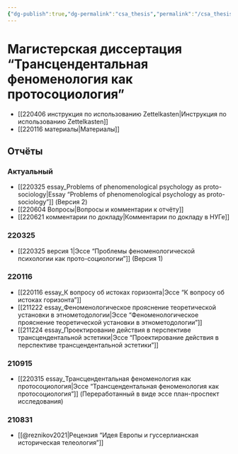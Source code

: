 ```yaml
---
{"dg-publish":true,"dg-permalink":"csa_thesis","permalink":"/csa_thesis/","dgHomeLink":false,"dgPassFrontmatter":false}
---
```


# Магистерская диссертация “Трансцендентальная феноменология как протосоциология”
- [[220406 инструкция по использованию Zettelkasten|Инструкция по использованию Zettelkasten]]
- [[220116 материалы|Материалы]]



## Отчёты
### Актуальный
- [[220325 essay_Problems of phenomenological psychology as proto-sociology|Essay “Problems of phenomenological psychology as proto-sociology”]] (Версия 2)
- [[220604 Вопросы|Вопросы и комментарии к отчёту]]
- [[220621 комментарии по докладу|Комментарии по докладу в НУГе]]

### 220325
- [[220325 версия 1|Эссе “Проблемы феноменологической психологии как прото-социологии”]] (Версия 1)

### 220116
- [[220116 essay_К вопросу об истоках горизонта|Эссе “К вопросу об истоках горизонта”]]
- [[211222 essay_Феноменологическое прояснение теоретической установки в этнометодологии|Эссе “Феноменологическое прояснение теоретической установки в этнометодологии”]]
- [[211224 essay_Проектирование действия в перспективе трансцендентальной эстетики|Эссе “Проектирование действия в перспективе трансцендентальной эстетики”]]

### 210915
- [[220315 essay_Трансцендентальная феноменология как протосоциология|Эссе “Трансцендентальная феноменология как протосоциология”]] (Переработанный в виде эссе план-проспект исследования)

### 210831
- [[@reznikov2021|Рецензия “Идея Европы и гуссерлианская историческая телеология”]]
